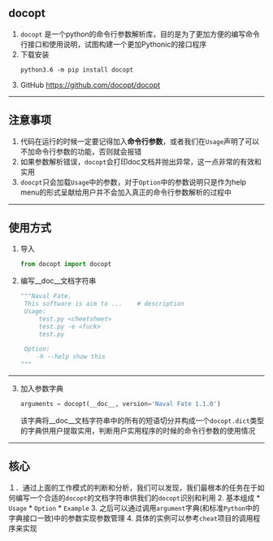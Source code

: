<!-- $theme: gaia -->

## docopt
1. `docopt` 是一个python的命令行参数解析库，目的是为了更加方便的编写命令行接口和使用说明，试图构建一个更加Pythonic的接口程序
2. 下载安装
    ```shell
    python3.6 -m pip install docopt
    ```
3. GitHub
    https://github.com/docopt/docopt
    
---
## 注意事项
1. 代码在运行的时候一定要记得加入**命令行参数**，或者我们在`Usage`声明了可以不加命令行参数的功能，否则就会报错
2. 如果参数解析错误，`docopt`会打印doc文档并抛出异常，这一点非常的有效和实用
3. `doocpt`只会加载`Usage`中的参数，对于`Option`中的参数说明只是作为help menu的形式呈献给用户并不会加入真正的命令行参数解析的过程中

---
## 使用方式
1. 导入
   ```Python
   from docopt import docopt
   ```
2. 编写__doc__文档字符串
   ```Python
   """Naval Fate.
    This software is aim to ...    # description
    Usage:
        test.py <cheetsheet>
        test.py -e <fuck>
        test.py
        
    Option:
    　　-h --help	show this
   """
   ```
---
3. 加入参数字典
   ```Python
   arguments = docopt(__doc__, version='Naval Fate 1.1.0')
   ```
   该字典将__doc__文档字符串中的所有的短语切分并构成一个`docopt.dict`类型的字典供用户提取实用，判断用户实用程序的时候的命令行参数的使用情况
  
---
## 核心
１．通过上面的工作模式的判断和分析，我们可以发现，我们最根本的任务在于如何编写一个合适的`docopt`的文档字符串供我们的`docopt`识别和利用
2. 基本组成
    * `Usage`
    * `Option`
    * `Example`
3. 之后可以通过调用`argument`字典(和标准`Python`中的字典接口一致)中的参数实现参数管理
4. 具体的实例可以参考`cheat`项目的调用程序来实现
